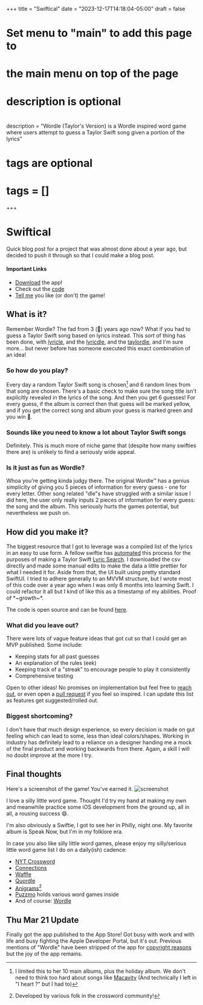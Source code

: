 +++
title = "Swiftical"
date = "2023-12-17T14:18:04-05:00"
draft = false
#
# Set menu to "main" to add this page to
# the main menu on top of the page
#
#
# description is optional
#
description = "Wordle (Taylor's Version) is a Wordle inspired word game where users attempt to guess a Taylor Swift song given a portion of the lyrics"

#
# tags are optional
#
# tags = []
+++

# Swiftical
Quick blog post for a project that was almost done about a year ago, but decided to push it through so that I could make a blog post.

#### Important Links

- [Download](https://apps.apple.com/us/app/swiftical/id6475381641) the app! 
- Check out the [code](https://github.com/OtisP/Wordle-Taylors-Version)
- [Tell me](mailto:swiftical@otispeterson.com) you like (or don't) the game!

## What is it?
Remember Wordle? The fad from 3 (😬) years ago now? What if you had to guess a Taylor Swift song based on lyrics instead. This *sort* of thing has been done, with [lyricle](https://www.lyricle.app/), and the [lyricdle](https://www.lyricdle.app/), and the [taylordle](https://taylordle.org/), and I'm sure more... but never before has someone executed this exact combination of an idea!

### So how do you play?
Every day a random Taylor Swift song is chosen[^1] and 6 random lines from that song are chosen.  There's a basic check to make sure the song title isn't explicitly revealed in the lyrics of the song. And then you get 6 guesses! For every guess, if the album is correct then that guess will be marked yellow, and if you get the correct song and album your guess is marked green and you win 🙌.
 
### Sounds like you need to know a lot about Taylor Swift songs
Definitely. This is much more of niche game that (despite how many swifties there are) is unlikely to find a seriously wide appeal.


### Is it just as fun as Wordle?
Whoa you're getting kinda judgy there. The original Wordle™ has a genius simplicity of giving you 5 pieces of information for every guess - one for every letter. Other song related "dle"s have struggled with a similar issue I did here, the user only really inputs 2 pieces of information for every guess: the song and the album. This seriously hurts the games potential, but nevertheless we push on.


## How did you make it?
The biggest resource that I got to leverage was a compiled list of the lyrics in an easy to use form. A fellow swiftie has [automated](https://github.com/shaynak/taylor-swift-lyrics) this process for the purposes of making a Taylor Swift [Lyric Search](https://shaynak.github.io/taylor-swift/). I downloaded the csv directly and made some manual edits to make the data a little prettier for what I needed it for. Aside from that, the UI built using pretty standard SwiftUI. I tried to adhere generally to an MVVM structure, but I wrote most of this code over a year ago when I was only 6 months into learning Swift. I could refactor it all but I kind of like this as a timestamp of my abilities. Proof of \*\~growth\~\*. 

The code is open source and can be found [here](https://github.com/OtisP/Wordle-Taylors-Version).


### What did you leave out?
There were lots of vague feature ideas that got cut so that I could get an MVP published. Some include:
- Keeping stats for all past guesses
- An explanation of the rules (eek)
- Keeping track of a "streak" to encourage people to play it consistently
- Comprehensive testing

Open to other ideas! No promises on implementation but feel free to [reach out](mailto:wordle@otispeterson.com), or even open a [pull request](https://github.com/OtisP/Wordle-Taylors-Version/pulls) if you feel so inspired. I can update this list as features get suggested/rolled out.

### Biggest shortcoming?
I don't have that much design experience, so every decision is made on gut feeling which can lead to some, less than ideal colors/shapes. Working in industry has definitely lead to a reliance on a designer handing me a mock of the final product and working backwards from there. Again, a skill I will no doubt improve at the more I try.

## Final thoughts

Here's a screenshot of the game! You've earned it. 
![screenshot](/images/swiftical_screenshot.png)

I love a silly little word game. Thought I'd try my hand at making my own and meanwhile practice some iOS development from the ground up, all in all, a rousing success 😄.

I'm also obviously a Swiftie, I got to see her in Philly, night one. My favorite album is Speak Now, but I'm in my folklore era.

In case you also like silly little word games, please enjoy my silly/serious little word game list I do on a daily(ish) cadence:
- [NYT Crossword](https://www.nytimes.com/crosswords)
- [Connections](https://www.nytimes.com/games/connections)
- [Waffle](https://wafflegame.net/)
- [Quordle](https://www.merriam-webster.com/games/quordle/#/)
- [Anigrams](https://anigrams.us/)[^2]
- [Puzzmo](https://www.puzzmo.com/today) holds various word games inside
- And of course: [Wordle](https://www.nytimes.com/games/wordle/index.html)


## Thu Mar 21 Update
Finally got the app published to the App Store! Got busy with work and with life and busy fighting the Apple Developer Portal, but it's out. Previous mentions of "Wordle" have been stripped of the app for [copyright reasons](https://www.404media.co/nytimes-files-copyright-takedowns-against-hundreds-of-wordle-clones/) but the joy of the app remains.



[^1]: I limited this to her 10 main albums, plus the holiday album. We don't need to think too hard about songs like [Macavity](https://www.youtube.com/watch?v=_KYkIhqrXGQ) (And technically I left in "I heart ?" but I had to)

[^2]: Developed by various folk in the crossword community!
